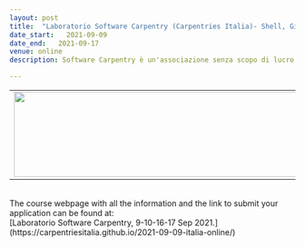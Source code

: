 ```yaml
---
layout: post
title:  "Laboratorio Software Carpentry (Carpentries Italia)- Shell, Git, Python <font color='blue'>- Online course </font> <font color='green'>[open]</font>"
date_start:   2021-09-09
date_end:   2021-09-17
venue: online
description: Software Carpentry è un'associazione senza scopo di lucro il cui obiettivo è aiutare ricercatrici e ricercatori di ogni livello a semplificare e migliorare le proprie procedure di ricerca attraverso l'apprendimento di tecniche di base di programmazione e gestione di dati. Questo laboratorio propone ai partecipanti di apprendere programmando insieme agli istruttori, anch'essi appartenenti al mondo della ricerca e dell'insegnamento superiore e volontari dell'associazione Software Carpentry. Gli argomenti che verranno trattati sono l'automatizzazione di attività, il controllo di versione, l'organizzazione di dati, scrittura e progettazione di programmi.

---
```


<table border="0">
<tr>
	<td><a href="https://carpentriesitalia.github.io/2021-09-09-italia-online/"><img src="../../../img/Logo_SWC_Elixir.png" height="150" width="600"></a>
	</td>
</tr>
</table>

<br>
The course webpage with all the information and the link to submit your application can be found at:<br>
[Laboratorio Software Carpentry,  9-10-16-17 Sep 2021.](https://carpentriesitalia.github.io/2021-09-09-italia-online/)
